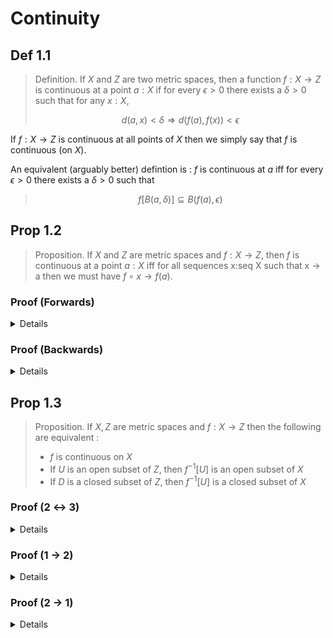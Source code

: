 # Continuity

## Def 1.1

> Definition. If $X$ and $Z$ are two metric spaces, then a function $f:X\to Z$ is continuous at a point $a:X$ if for every $\epsilon>0$ there exists a $\delta>0$ such that for any $x:X$,
>
> $$d(a,x)<\delta \Longrightarrow d(f(a),f(x))<\epsilon$$

If $f:X\to Z$ is continuous at all points of $X$ then we simply say that $f$ is continuous (on $X$).

An equivalent (arguably better) defintion is : $f$ is continuous at $a$ iff for every $\epsilon>0$ there exists a $\delta>0$ such that

> $$ f[B(a,\delta)] \subseteq B(f(a),\epsilon) $$

## Prop 1.2

> Proposition. If $X$ and $Z$ are metric spaces and $f:X\to Z$, then $f$ is continuous at a point $a:X$ iff for all sequences x:seq X such that x $\to$ a then we must have $f∘x\to f(a)$.

### Proof (Forwards)
<details>
<blockquote style="text-align: left; font-family: mononoki">
Context : <br>
<br>
X,Z : Type [metric_space X,Z] <br>
a : X, x : seq X [x $\to$ a] <br>
f : X $\to$ Z [is_cont f a] 
</blockquote>
<blockquote style="text-align: left; font-family: mononoki">
Goal : f$\circ$x $\to$ f(a)
</blockquote>

<div class="proof-container">
<div class="proof-steps">
    <div class="proof-step" data-step="1">Intro $\epsilon$</div>
    <div class="proof-step" data-step="2">Obtain ⟨$\delta$,hδ⟩ := f.1 $\epsilon$</div>
    <div class="proof-step" data-step="3">Obtain ⟨N,hN⟩ := x.1 $\delta$; use N</div>
    <div class="proof-step" data-step="4">Intros n hn; exact (hδ x n) (hN n hn)</div>
</div>
<div class="workspace">
        <!-- Workspace content will be dynamically loaded here -->
</div>
    <div class="workspace-contents" style="display: none;">
        <div class="workspace-content" data-step="1">
            <blockquote style="text-align: left; font-family: mononoki">
            $\epsilon:\mathbb{R}$ [$\epsilon$>0]
            </blockquote>
            <blockquote style="text-align: left; font-family: mononoki">
            Goal : $\exists$N:$\mathbb{N}$,$\forall$n:$\mathbb{N}$, n$\geq$N $\Rightarrow$ d (f x n) (f a) < $\epsilon$ 
            </blockquote>
        </div>
        <div class="workspace-content" data-step="2">
            <blockquote style="text-align: left; font-family: mononoki">
            $\epsilon,\delta:\mathbb{R}$ [$\epsilon,\delta$>0] <br>
            hδ : $\forall$x:X, d a x < $\delta$ $\Rightarrow$ d (f a) (f x) < $\epsilon$
            </blockquote>
            <blockquote style="text-align: left; font-family: mononoki">
            Goal : $\exists$N:$\mathbb{N}$,$\forall$n:$\mathbb{N}$, n$\geq$N $\Rightarrow$ d (f x n) (f a) < $\epsilon$ 
            </blockquote>
        </div>
        <div class="workspace-content" data-step="3">
        <blockquote style="text-align: left; font-family: mononoki">
            $\epsilon,\delta:\mathbb{R}$ [$\epsilon,\delta$>0], N:$\mathbb{N}$ <br>
            hδ : $\forall$x:X, d a x < $\delta$ $\Rightarrow$ d (f a) (f x) < $\epsilon$ <br>
            hN : $\forall$n:$\mathbb{N}$, n$\geq$N $\Rightarrow$ d (x n) a < $\delta$
            </blockquote>
            <blockquote style="text-align: left; font-family: mononoki">
            Goal : $\forall$n:$\mathbb{N}$, n$\geq$N $\Rightarrow$ d (f x n) (f a) < $\epsilon$ 
            </blockquote>
        </div>
        <div class="workspace-content" data-step="4">
            SOLVED
        </div>
    </div>
<div class="controls">
    <button class="prev-step">Previous Step</button>
    <button class="next-step">Next Step</button>
</div>
</div>

</details>

### Proof (Backwards)
<details>
<blockquote style="text-align: left; font-family: mononoki">
Context : <br>
<br>
X,Z : Type [metric_space X,Z] <br>
a : X, f : X $\to$ Z <br>
H : $\forall$x:seq X, x $\to$ a $\Rightarrow$ f$\circ$x $\to$ f a
</blockquote>
<blockquote style="text-align: left; font-family: mononoki">
Goal : is_cont f a 
</blockquote>

<div class="proof-container">
<div class="proof-steps">
    <div class="proof-step" data-step="1">By contradiction; obtain ⟨$\epsilon$,hϵ⟩ := con</div>
    <div class="proof-step" data-step="2">Have g := λn:ℕ, choose hϵ 1/n; hg := λn:ℕ, choose_spec hϵ 1/n</div>
    <div class="proof-step" data-step="3">"g converges to a, but f∘g does not converge to f a" by hg </div>
    <div class="proof-step" data-step="4">contradiction (H g hg1) hg2 </div>
</div>
<div class="workspace">
        <!-- Workspace content will be dynamically loaded here -->
</div>
    <div class="workspace-contents" style="display: none;">
        <div class="workspace-content" data-step="1">
            <blockquote style="text-align: left; font-family: mononoki">
            $\epsilon:\mathbb{R}$ [$\epsilon$>0] <br>
            hϵ : $\forall\delta:\mathbb{R}$ [$\delta$>0], $\exists$x:X, d x a < $\delta$ $\land$ d (f x) (f a) $\geq$ $\epsilon$
            </blockquote>
            <blockquote style="text-align: left; font-family: mononoki">
            Goal : $\bot$
            </blockquote>
        </div>
        <div class="workspace-content" data-step="2">
            <blockquote style="text-align: left; font-family: mononoki">
            $\epsilon:\mathbb{R}$ [$\epsilon$>0] <br>
            hϵ : $\forall\delta:\mathbb{R}$ [$\delta$>0], $\exists$x:X, d x a < $\delta$ $\land$ d (f x) (f a) $\geq$ $\epsilon$ <br>
            g : $\mathbb{N}\to$ X := (seq X)<br>
            hg : $\forall$n:$\mathbb{N}$, d (g n) a < 1/n $\land$ d (f g n) (f a) $\geq$ $\epsilon$
            </blockquote>
            <blockquote style="text-align: left; font-family: mononoki">
            Goal : $\bot$
            </blockquote>
        </div>
        <div class="workspace-content" data-step="3">
            <blockquote style="text-align: left; font-family: mononoki">
            $\epsilon:\mathbb{R}$ [$\epsilon$>0] <br>
            hϵ : $\forall\delta:\mathbb{R}$ [$\delta$>0], $\exists$x:X, d x a < $\delta$ $\land$ d (f x) (f a) $\geq$ $\epsilon$ <br>
            g : $\mathbb{N}\to$ X := (seq X)<br>
            hg1 : g $\to$ a, hg2 : f∘g $\not\to$ f a
            </blockquote>
            <blockquote style="text-align: left; font-family: mononoki">
            Goal : $\bot$
            </blockquote>
        </div>
        <div class="workspace-content" data-step="4">
            SOLVED
        </div>
    </div>
<div class="controls">
    <button class="prev-step">Previous Step</button>
    <button class="next-step">Next Step</button>
</div>
</div>
</details>

## Prop 1.3

> Proposition. If $X,Z$ are metric spaces and $f:X\to Z$ then the following are equivalent :
>
> - $f$ is continuous on $X$
> - If $U$ is an open subset of $Z$, then $f^{-1}[U]$ is an open subset of $X$
> - If $D$ is a closed subset of $Z$, then $f^{-1}[U]$ is a closed subset of $X$

### Proof (2 ↔ 3)

<details>
2 → 3. Suppose $D$ is closed, then $D^C$ is open and hence $f^{-1}[D^C] = f^{-1}[D]^C$ is open, but this means that $f^{-1}[D]$ is closed as desired. The argument is similar for the reverse direction.
</details>


### Proof (1 → 2)

<details>
<blockquote style="text-align: left; font-family: mononoki">
Context : <br>
<br>
X,Z : Type [metric_space X,Z] <br>
f : X $\to$ Z [continuous f], U : set Z [is_open U]
</blockquote>
<blockquote style="text-align: left; font-family: mononoki">
Goal : is_open f$^{-1}$[U]
</blockquote>

<div class="proof-container">
<div class="proof-steps">
    <div class="proof-step" data-step="1">intro a</div>
    <div class="proof-step" data-step="2">obtain ⟨ϵ,hϵ⟩ := U.1 f a</div>
    <div class="proof-step" data-step="3">obtain ⟨δ,hδ⟩ := f.1 a $\epsilon$; use $\delta$</div>
    <div class="proof-step" data-step="4">apply f at goal; exact hδ hϵ</div>
</div>
<div class="workspace">
        <!-- Workspace content will be dynamically loaded here -->
</div>
    <div class="workspace-contents" style="display: none;">
        <div class="workspace-content" data-step="1">
            <blockquote style="text-align: left; font-family: mononoki">
            a : X [a$\in$ f$^{-1}[U]]
            </blockquote>
            <blockquote style="text-align: left; font-family: mononoki">
            Goal : $\exists r:\mathbb{R}$ [r>0], B a r $\subseteq$ f$^{-1}$[U]
            </blockquote>
        </div>
        <div class="workspace-content" data-step="2">
            <blockquote style="text-align: left; font-family: mononoki">
            a : X [a$\in$ f$^{-1}$[U]], $\epsilon:\mathbb{R}$ [$\epsilon$>0] <br>
            hϵ : B (f a) $\epsilon$ $\subseteq$ U
            </blockquote>
            <blockquote style="text-align: left; font-family: mononoki">
            Goal : $\exists r:\mathbb{R}$ [r>0], B a r $\subseteq$ f$^{-1}$[U]
            </blockquote>
        </div>
        <div class="workspace-content" data-step="3">
            <blockquote style="text-align: left; font-family: mononoki">
            a : X [a$\in$ f$^{-1}$[U]], $\epsilon,\delta:\mathbb{R}$ [$\epsilon,\delta$>0] <br>
            hϵ : B (f a) $\epsilon$ $\subseteq$ U <br>
            hδ : f[B a $\delta$] $\subseteq$ B (f a) $\epsilon$
            </blockquote>
            <blockquote style="text-align: left; font-family: mononoki">
            Goal : B a $\delta$ $\subseteq$ f$^{-1}$[U]
            </blockquote>
        </div>
        <div class="workspace-content" data-step="4">
            SOLVED
        </div>
    </div>
<div class="controls">
    <button class="prev-step">Previous Step</button>
    <button class="next-step">Next Step</button>
</div>
</div>
</details>

### Proof (2 → 1)

<details>
<blockquote style="text-align: left; font-family: mononoki">
Context : <br>
<br>
X,Z : Type [metric_space X,Z] <br>
f : X $\to$ Z <br>
H : $\forall$U:set Z [is_open U], is_open f$^{-1}$[U]
</blockquote>
<blockquote style="text-align: left; font-family: mononoki">
Goal : continuous f
</blockquote>

<div class="proof-container">
<div class="proof-steps">
    <div class="proof-step" data-step="1">intros a $\epsilon$</div>
    <div class="proof-step" data-step="2">obtain ⟨δ,hδ⟩ := H (B (f a) $\epsilon$) a; use $\delta$</div>
    <div class="proof-step" data-step="3">exact "apply f at hδ"</div>
</div>
<div class="workspace">
        <!-- Workspace content will be dynamically loaded here -->
</div>
    <div class="workspace-contents" style="display: none;">
        <div class="workspace-content" data-step="1">
            a : X, $\epsilon:\mathbb{R}$ [$\epsilon$>0] <br>
            Goal : $\exists\delta:\mathbb{R}$ [$\delta$>0], f[B a $\delta$] $\subseteq$ B (f a) $\epsilon$ 
        </div>
        <div class="workspace-content" data-step="2">
            <blockquote style="text-align: left; font-family: mononoki">
            a : X, $\epsilon,\delta:\mathbb{R}$ [$\epsilon,\delta$>0] <br>
            hδ : B a $\delta$ $\subseteq$ f$^{-1}$[B (f a) $\epsilon$]
            </blockquote>
            <blockquote style="text-align: left; font-family: mononoki">
            Goal : f[B a $\delta$] $\subseteq$ B (f a) $\epsilon$ 
            </blockquote>
        </div>
        <div class="workspace-content" data-step="3">
            SOLVED
        </div>
    </div>
<div class="controls">
    <button class="prev-step">Previous Step</button>
    <button class="next-step">Next Step</button>
</div>
</div>

</details>